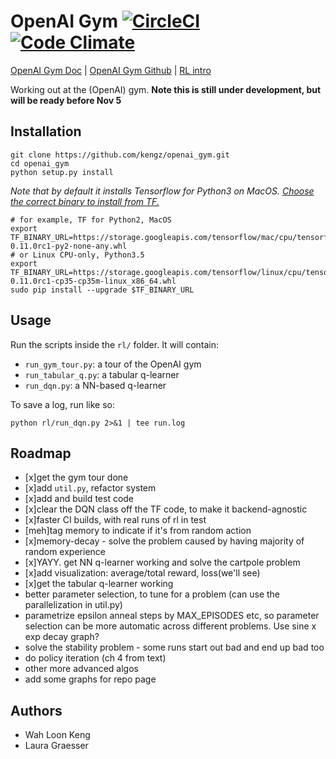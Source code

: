 # OpenAI Gym [![CircleCI](https://circleci.com/gh/kengz/openai_gym.svg?style=shield)](https://circleci.com/gh/kengz/openai_gym) [![Code Climate](https://codeclimate.com/github/kengz/openai_gym/badges/gpa.svg)](https://codeclimate.com/github/kengz/openai_gym)

[OpenAI Gym Doc](https://gym.openai.com/docs) | [OpenAI Gym Github](https://github.com/openai/gym) | [RL intro](https://gym.openai.com/docs/rl)

Working out at the (OpenAI) gym. **Note this is still under development, but will be ready before Nov 5**


## Installation

```shell
git clone https://github.com/kengz/openai_gym.git
cd openai_gym
python setup.py install
```

*Note that by default it installs Tensorflow for Python3 on MacOS. [Choose the correct binary to install from TF.](https://www.tensorflow.org/versions/r0.11/get_started/os_setup.html#pip-installation)*

```shell
# for example, TF for Python2, MacOS
export TF_BINARY_URL=https://storage.googleapis.com/tensorflow/mac/cpu/tensorflow-0.11.0rc1-py2-none-any.whl
# or Linux CPU-only, Python3.5
export TF_BINARY_URL=https://storage.googleapis.com/tensorflow/linux/cpu/tensorflow-0.11.0rc1-cp35-cp35m-linux_x86_64.whl
sudo pip install --upgrade $TF_BINARY_URL
```


## Usage

Run the scripts inside the `rl/` folder. It will contain:
- `run_gym_tour.py`: a tour of the OpenAI gym
- `run_tabular_q.py`: a tabular q-learner
- `run_dqn.py`: a NN-based q-learner

To save a log, run like so:

```shell
python rl/run_dqn.py 2>&1 | tee run.log
```


## Roadmap

- [x]get the gym tour done
- [x]add `util.py`, refactor system
- [x]add and build test code
- [x]clear the DQN class off the TF code, to make it backend-agnostic
- [x]faster CI builds, with real runs of rl in test
- [meh]tag memory to indicate if it's from random action
- [x]memory-decay - solve the problem caused by having majority of random experience
- [x]YAYY. get NN q-learner working and solve the cartpole problem
- [x]add visualization: average/total reward, loss(we'll see)
- [x]get the tabular q-learner working
- better parameter selection, to tune for a problem (can use the parallelization in util.py)
- parametrize epsilon anneal steps by MAX_EPISODES etc, so parameter selection can be more automatic across different problems. Use sine x exp decay graph?
- solve the stability problem - some runs start out bad and end up bad too
- do policy iteration (ch 4 from text)
- other more advanced algos
- add some graphs for repo page


## Authors

- Wah Loon Keng
- Laura Graesser
